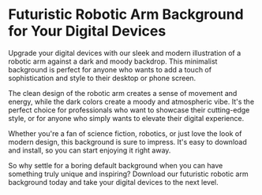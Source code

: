 <!--font:I would recommend using the "Montserrat" font for the website.-->

# Futuristic Robotic Arm Background for Your Digital Devices

Upgrade your digital devices with our sleek and modern illustration of a robotic arm against a dark and moody backdrop. This minimalist background is perfect for anyone who wants to add a touch of sophistication and style to their desktop or phone screen.

The clean design of the robotic arm creates a sense of movement and energy, while the dark colors create a moody and atmospheric vibe. It's the perfect choice for professionals who want to showcase their cutting-edge style, or for anyone who simply wants to elevate their digital experience.

Whether you're a fan of science fiction, robotics, or just love the look of modern design, this background is sure to impress. It's easy to download and install, so you can start enjoying it right away.

So why settle for a boring default background when you can have something truly unique and inspiring? Download our futuristic robotic arm background today and take your digital devices to the next level.

<!--

Write me markdown content of website with wallpaper:

"A wallpaper with a minimalist illustration of a robotic arm, against a background of dark and moody colors."

The header of the page should not be copy of the text but rather a real content of the website which is using this wallpaper.


---


# Minimalist Robotic Arm Wallpaper

Looking for a sleek and modern wallpaper to give your desktop or phone a futuristic vibe? Look no further than our minimalist robotic arm wallpaper!

Featuring a simple yet striking illustration of a robotic arm against a backdrop of dark and moody colors, this wallpaper is the perfect choice for anyone who wants to add a touch of tech-inspired style to their digital devices.

Whether you're a fan of science fiction, robotics, or just love the look of clean and minimal design, this wallpaper is sure to impress. So why wait? Download it today and give your screen a fresh new look!


---


Heading should not include word "wallpaper". The website should not be about the wallpaper itself, wallpaper is just a related background, rewrite whole content.


---


# Futuristic Tech-Inspired Desktop and Phone Background

Transform your desktop or phone screen into a futuristic masterpiece with our minimalist illustration of a robotic arm against a backdrop of dark and moody colors.

This tech-inspired background is perfect for anyone who wants to add a touch of sophistication and minimalism to their digital devices. The sleek design of the robotic arm creates a sense of movement and energy, while the dark colors create a moody and atmospheric vibe.

Whether you're a fan of science fiction, robotics, or just love the look of clean and modern design, this background is sure to impress. It's the perfect choice for professionals who want to showcase their cutting-edge style, or for anyone who simply wants to elevate their digital experience.

So why settle for a boring default background when you can have something truly unique and inspiring? Download our futuristic tech-inspired background today and take your digital devices to the next level.


---


Heading is too long, rewrite whole content.


---


# Elevate Your Digital Experience with a Futuristic Robotic Arm Background

Upgrade your digital devices with our sleek and modern illustration of a robotic arm against a backdrop of dark and moody colors. This minimalist background is the perfect choice for anyone who wants to add a touch of sophistication and style to their desktop or phone screen.

The clean design of the robotic arm creates a sense of movement and energy, while the dark colors create a moody and atmospheric vibe. It's the perfect choice for professionals who want to showcase their cutting-edge style, or for anyone who simply wants to elevate their digital experience.

Whether you're a fan of science fiction, robotics, or just love the look of modern design, this background is sure to impress. It's easy to download and install, so you can start enjoying it right away.

So why settle for a boring default background when you can have something truly unique and inspiring? Download our futuristic robotic arm background today and take your digital devices to the next level.


---


Heading is too long, rewrite whole content.


---


# Futuristic Robotic Arm Background for Your Digital Devices

Upgrade your digital devices with our sleek and modern illustration of a robotic arm against a dark and moody backdrop. This minimalist background is perfect for anyone who wants to add a touch of sophistication and style to their desktop or phone screen.

The clean design of the robotic arm creates a sense of movement and energy, while the dark colors create a moody and atmospheric vibe. It's the perfect choice for professionals who want to showcase their cutting-edge style, or for anyone who simply wants to elevate their digital experience.

Whether you're a fan of science fiction, robotics, or just love the look of modern design, this background is sure to impress. It's easy to download and install, so you can start enjoying it right away.

So why settle for a boring default background when you can have something truly unique and inspiring? Download our futuristic robotic arm background today and take your digital devices to the next level.


---


Write me a Google font which is best fitting for the website.

Pick from the list:
- Orbitron
- Lobster
- IBM Plex Sans
- Playfair Display
- Great Vibes
- Lato
- Inter
- Dancing Script
- Raleway
- Open Sans
- Exo 2
- Roboto
- Futura
- Barlow Condensed
- Alegreya
- Montserrat
- Poppins


Write just the font name nothing else.


---


I would recommend using the "Montserrat" font for the website.

-->
